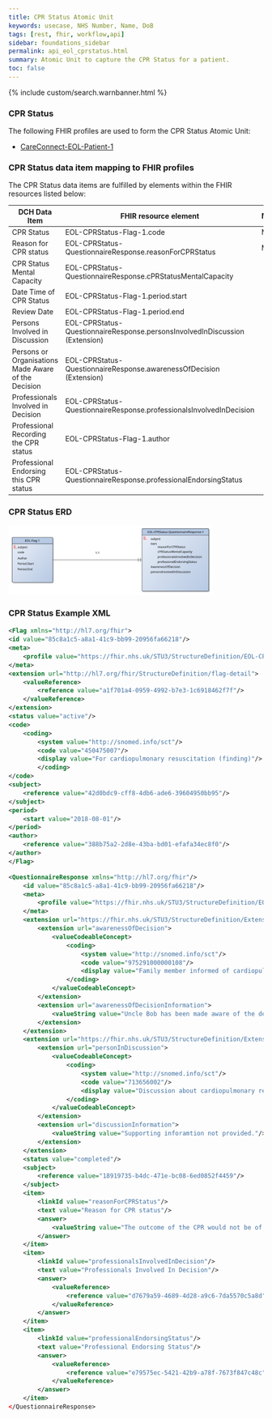 ```yaml
---
title: CPR Status Atomic Unit
keywords: usecase, NHS Number, Name, DoB
tags: [rest, fhir, workflow,api]
sidebar: foundations_sidebar
permalink: api_eol_cprstatus.html
summary: Atomic Unit to capture the CPR Status for a patient.
toc: false
---
```

{% include custom/search.warnbanner.html %}

### CPR Status ###


The following FHIR profiles are used to form the CPR Status Atomic Unit:

- [CareConnect-EOL-Patient-1](https://fhir.nhs.uk/STU3/StructureDefinition/CareConnect-EOL-Patient-1.xml)

### CPR Status data item mapping to FHIR profiles ###

The CPR Status data items are fulfilled by elements within the FHIR resources listed below:

| DCH Data Item                       | FHIR resource element                                                   | Mandatory/Required/Optional |
|-------------------------------------|-------------------------------------------------------------------------|-----------------------------|
| CPR Status        		       | EOL-CPRStatus-Flag-1.code           | Mandatory                   |
| Reason for CPR status | EOL-CPRStatus-QuestionnaireResponse.reasonForCPRStatus | Mandatory |
| CPR Status Mental Capacity | EOL-CPRStatus-QuestionnaireResponse.cPRStatusMentalCapacity |
| Date Time of CPR Status | EOL-CPRStatus-Flag-1.period.start|
| Review Date | EOL-CPRStatus-Flag-1.period.end|
| Persons Involved in Discussion | EOL-CPRStatus-QuestionnaireResponse.personsInvolvedInDiscussion (Extension)|
| Persons or Organisations Made Aware of the Decision | EOL-CPRStatus-QuestionnaireResponse.awarenessOfDecision (Extension)|
| Professionals Involved in Decision | EOL-CPRStatus-QuestionnaireResponse.professionalsInvolvedInDecision|
| Professional Recording the CPR status | EOL-CPRStatus-Flag-1.author |
| Professional Endorsing this CPR status | EOL-CPRStatus-QuestionnaireResponse.professionalEndorsingStatus |

### CPR Status ERD ###

<img src="images/erd/cpr-erd.svg" style="width:80%;max-width: 80%;">

### CPR Status Example XML ###

```xml
<Flag xmlns="http://hl7.org/fhir">
<id value="85c8a1c5-a8a1-41c9-bb99-20956fa66218"/>
<meta>
	<profile value="https://fhir.nhs.uk/STU3/StructureDefinition/EOL-CPRStatus-Flag-1"/>
</meta>
<extension url="http://hl7.org/fhir/StructureDefinition/flag-detail">
	<valueReference>
		<reference value="a1f701a4-0959-4992-b7e3-1c6918462f7f"/>
	</valueReference>
</extension>
<status value="active"/>
<code>
	<coding>
		<system value="http://snomed.info/sct"/>
		<code value="450475007"/>
		<display value="For cardiopulmonary resuscitation (finding)"/>			
		</coding>
</code>
<subject>
	<reference value="42d0bdc9-cff8-4db6-ade6-39604950bb95"/>
</subject>
<period>
	<start value="2018-08-01"/>
</period>
<author>
	<reference value="388b75a2-2d8e-43ba-bd01-efafa34ec8f0"/>
</author>
</Flag>
```

```xml
<QuestionnaireResponse xmlns="http://hl7.org/fhir"/>
	<id value="85c8a1c5-a8a1-41c9-bb99-20956fa66218"/>
	<meta>
		<profile value="https://fhir.nhs.uk/STU3/StructureDefinition/EOL-CPRStatus-QuestionnaireResponse-1"/>
	</meta>
	<extension url="https://fhir.nhs.uk/STU3/StructureDefinition/Extension-EOL-AwarenessOfDecision-1">
		<extension url="awarenessOfDecision">
			<valueCodeableConcept>
				<coding>
					<system value="http://snomed.info/sct"/>
					<code value="975291000000108"/>
					<display value="Family member informed of cardiopulmonary resuscitation clinical decision (situation)"/>
				</coding>
			</valueCodeableConcept>
		</extension>
		<extension url="awarenessOfDecisionInformation">
			<valueString value="Uncle Bob has been made aware of the decision"/>
		</extension>
	</extension>
	<extension url="https://fhir.nhs.uk/STU3/StructureDefinition/Extension-EOL-PersonsInvolvedInDiscussion-1">
		<extension url="personInDiscussion">
			<valueCodeableConcept>
				<coding>
					<system value="http://snomed.info/sct"/>
					<code value="713656002"/>
					<display value="Discussion about cardiopulmonary resuscitation with family member (situation)"/>
				</coding>
			</valueCodeableConcept>
		</extension>
		<extension url="discussionInformation">
			<valueString value="Supporting inforamtion not provided."/>
		</extension>
	</extension>
	<status value="completed"/>
	<subject>
		<reference value="18919735-b4dc-471e-bc08-6ed0852f4459"/>
	</subject>
	<item>
		<linkId value="reasonForCPRStatus"/>
		<text value="Reason for CPR status"/>
		<answer>
			<valueString value="The outcome of the CPR would not be of overall benefit to the patient"/>
		</answer>
	</item>
	<item>
		<linkId value="professionalsInvolvedInDecision"/>
		<text value="Professionals Involved In Decision"/>
		<answer>
			<valueReference>
				<reference value="d7679a59-4689-4d28-a9c6-7da5570c5a8d"/>
			</valueReference>
		</answer>
	</item>
	<item>
		<linkId value="professionalEndorsingStatus"/>
		<text value="Professional Endorsing Status"/>
		<answer>
			<valueReference>
				<reference value="e79575ec-5421-42b9-a78f-7673f847c48c"/>
			</valueReference>
		</answer>
	</item>
</QuestionnaireResponse>
```


